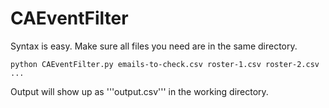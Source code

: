 # CAEventFilter

Syntax is easy. Make sure all files you need are in the same directory.

~~~
python CAEventFilter.py emails-to-check.csv roster-1.csv roster-2.csv ... 
~~~

Output will show up as '''output.csv''' in the working directory.